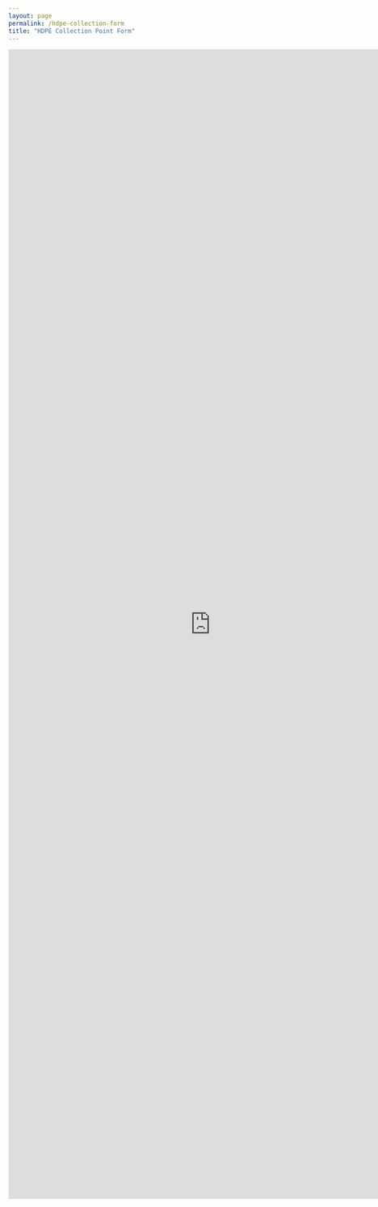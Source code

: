 ```yaml
---
layout: page
permalink: /hdpe-collection-form
title: "HDPE Collection Point Form"
---
```



<iframe src="https://docs.google.com/forms/d/e/1FAIpQLScaUrmpXyS1QmRMAR9jXTAcfLSwqE1LYT7d0uWaWUb0CCuN-A/viewform?embedded=true" width="800" height="2277" frameborder="0" marginheight="0" marginwidth="0">Loading…</iframe>


